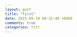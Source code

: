 ```yaml
---
layout: post
title: "first"
date: 2015-09-18 08:32:48 +0800
comments: true
categories: tttt
---
```

